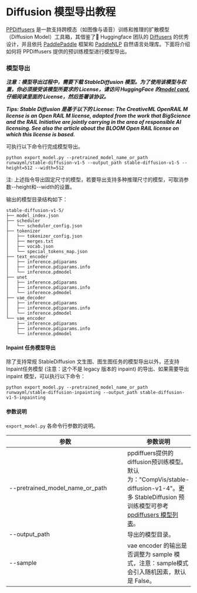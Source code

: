 # Diffusion 模型导出教程


[PPDiffusers](https://github.com/PaddlePaddle/PaddleNLP/tree/develop/ppdiffusers) 是一款支持跨模态（如图像与语音）训练和推理的扩散模型（Diffusion Model）工具箱，其借鉴了🤗 Huggingface 团队的 [Diffusers](https://github.com/huggingface/diffusers) 的优秀设计，并且依托 [PaddlePaddle](https://github.com/PaddlePaddle/Paddle) 框架和 [PaddleNLP](https://github.com/PaddlePaddle/PaddleNLP) 自然语言处理库。下面将介绍如何将 PPDiffusers 提供的预训练模型进行模型导出。

### 模型导出

___注意：模型导出过程中，需要下载 StableDiffusion 模型。为了使用该模型与权重，你必须接受该模型所要求的 License，请访问 HuggingFace 的[model card](https://huggingface.co/runwayml/stable-diffusion-v1-5), 仔细阅读里面的 License，然后签署该协议。___

___Tips: Stable Diffusion 是基于以下的 License: The CreativeML OpenRAIL M license is an Open RAIL M license, adapted from the work that BigScience and the RAIL Initiative are jointly carrying in the area of responsible AI licensing. See also the article about the BLOOM Open RAIL license on which this license is based.___

可执行以下命令行完成模型导出。

```shell
python export_model.py --pretrained_model_name_or_path runwayml/stable-diffusion-v1-5 --output_path stable-diffusion-v1-5 --height=512 --width=512
```
注: 上述指令导出固定尺寸的模型，若要导出支持多种推理尺寸的模型，可取消参数--height和--width的设置。

输出的模型目录结构如下：

```shell
stable-diffusion-v1-5/
├── model_index.json
├── scheduler
│   └── scheduler_config.json
├── tokenizer
│   ├── tokenizer_config.json
│   ├── merges.txt
│   ├── vocab.json
│   └── special_tokens_map.json
├── text_encoder
│   ├── inference.pdiparams
│   ├── inference.pdiparams.info
│   └── inference.pdmodel
├── unet
│   ├── inference.pdiparams
│   ├── inference.pdiparams.info
│   └── inference.pdmodel
├── vae_decoder
│   ├── inference.pdiparams
│   ├── inference.pdiparams.info
│   └── inference.pdmodel
└── vae_encoder
    ├── inference.pdiparams
    ├── inference.pdiparams.info
    └── inference.pdmodel
```

#### Inpaint 任务模型导出

除了支持常规 StableDiffusion 文生图、图生图任务的模型导出以外，还支持Inpaint任务模型 (注意：这个不是 legacy 版本的 inpaint) 的导出、如果需要导出 inpaint 模型，可以执行以下命令：

```shell
python export_model.py --pretrained_model_name_or_path runwayml/stable-diffusion-inpainting --output_path stable-diffusion-v1-5-inpainting
```

#### 参数说明

`export_model.py` 各命令行参数的说明。

| 参数 |参数说明 |
|----------|--------------|
| <span style="display:inline-block;width: 230pt"> --pretrained_model_name_or_path </span> | ppdiffuers提供的diffusion预训练模型。默认为："CompVis/stable-diffusion-v1-4"。更多 StableDiffusion 预训练模型可参考 [ppdiffusers 模型列表](../README.md#ppdiffusers模型支持的权重)。|
| --output_path | 导出的模型目录。 |
| --sample | vae encoder 的输出是否调整为 sample 模式，注意：sample模式会引入随机因素，默认是 False。|
